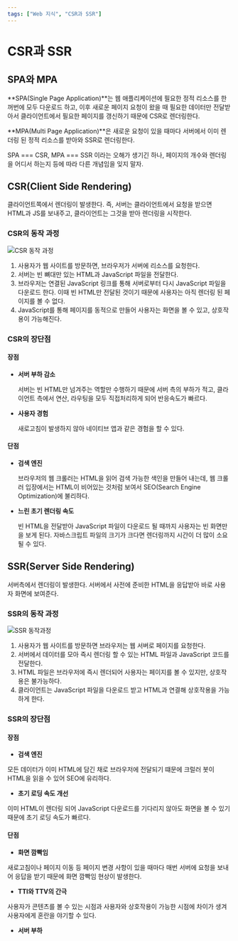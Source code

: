 ```yaml
---
tags: ["Web 지식", "CSR과 SSR"]
---
```


# CSR과 SSR

<Tags />

## SPA와 MPA

**SPA(Single Page Application)**는 웹 애플리케이션에 필요한 정적 리소스를 한꺼번에 모두 다운로드 하고, 이후 새로운 페이지 요청이 왔을 때 필요한 데이터만 전달받아서 클라이언트에서 필요한 페이지를 갱신하기 때문에 CSR로 렌더링한다.

**MPA(Multi Page Application)**은 새로운 요청이 있을 때마다 서버에서 이미 렌더링 된 정적 리소스를 받아와 SSR로 렌더링한다.

SPA === CSR, MPA === SSR 이라는 오해가 생기긴 하나, 페이지의 개수와 렌더링을 어디서 하는지 등에 따라 다른 개념임을 잊지 말자.

## CSR(Client Side Rendering)

클라이언트쪽에서 렌더링이 발생한다.
즉, 서버는 클라이언트에서 요청을 받으면 HTML과 JS를 보내주고, 클라이언트는 그것을 받아 렌더링을 시작한다.

### CSR의 동작 과정

![CSR 동작 과정](https://paullabworkspace.notion.site/image/https%3A%2F%2Fs3-us-west-2.amazonaws.com%2Fsecure.notion-static.com%2Ff456c72a-9945-430f-8a7b-5478cb950551%2FUntitled.png?table=block&id=a78c0b0d-d1b8-48bf-93e7-b4b59ae5a6f3&spaceId=579fe283-28aa-489d-ae65-d683304becfc&width=1550&userId=&cache=v2)

1. 사용자가 웹 사이트를 방문하면, 브라우저가 서버에 리소스를 요청한다.
2. 서버는 빈 뼈대만 있는 HTML과 JavaScript 파일을 전달한다.
3. 브라우저는 연결된 JavaScript 링크를 통해 서버로부터 다시 JavaScript 파일을 다운로드 한다. 이때 빈 HTML만 전달된 것이기 때문에 사용자는 아직 렌더링 된 페이지를 볼 수 없다.
4. JavaScript를 통해 페이지를 동적으로 만들어 사용자는 화면을 볼 수 있고, 상호작용이 가능해진다.

### CSR의 장단점

#### 장점

- **서버 부하 감소**

  서버는 빈 HTML만 넘겨주는 역할만 수행하기 때문에 서버 측의 부하가 적고, 클라이언트 측에서 연산, 라우팅을 모두 직접처리하게 되어 반응속도가 빠르다.

- **사용자 경험**

  새로고침이 발생하지 않아 네이티브 앱과 같은 경험을 할 수 있다.

#### 단점

- **검색 엔진**

  브라우저의 웹 크롤러는 HTML을 읽어 검색 가능한 색인을 만들어 내는데, 웹 크롤러 입장에서는 HTML이 비어있는 것처럼 보여서 SEO(Search Engine Optimization)에 불리하다.

- **느린 초기 렌더링 속도**

  빈 HTML을 전달받아 JavaScript 파일이 다운로드 될 때까지 사용자는 빈 화면만을 보게 된다. 자바스크립트 파일의 크기가 크다면 렌더링까지 시간이 더 많이 소요될 수 있다.

## SSR(Server Side Rendering)

서버측에서 렌더링이 발생한다.
서버에서 사전에 준비한 HTML을 응답받아 바로 사용자 화면에 보여준다.

### SSR의 동작 과정

![SSR 동작과정](https://paullabworkspace.notion.site/image/https%3A%2F%2Fs3-us-west-2.amazonaws.com%2Fsecure.notion-static.com%2Ff7d94a02-1c8a-4f6e-96f3-892f225ba087%2FUntitled.png?table=block&id=29d1c3a1-6813-44fd-b40d-144c275c00e3&spaceId=579fe283-28aa-489d-ae65-d683304becfc&width=1340&userId=&cache=v2)

1. 사용자가 웹 사이트를 방문하면 브라우저는 웹 서버로 페이지를 요청한다.
2. 서버에서 데이터를 모아 즉시 렌더링 할 수 있는 HTML 파일과 JavaScript 코드를 전달한다.
3. HTML 파일은 브라우저에 즉시 렌더되어 사용자는 페이지를 볼 수 있지만, 상호작용은 불가능하다.
4. 클라이언트는 JavaScript 파일을 다운로드 받고 HTML과 연결해 상호작용을 가능하게 한다.

### SSR의 장단점

#### 장점

- **검색 엔진**

모든 데이터가 이미 HTML에 담긴 채로 브라우저에 전달되기 떄문에 크럴러 봇이 HTML을 읽을 수 있어 SEO에 유리하다.

- **초기 로딩 속도 개선**

이미 HTML이 렌더링 되어 JavaScript 다운로드를 기다리지 않아도 화면을 볼 수 있기 때문에 초기 로딩 속도가 빠르다.

#### 단점

- **화면 깜빡임**

새로고침이나 페이지 이동 등 페이지 변경 사항이 있을 때마다 매번 서버에 요청을 보내어 응답을 받기 때문에 화면 깜빡임 현상이 발생한다.

- **TTI와 TTV의 간극**

사용자가 콘텐츠를 볼 수 있는 시점과 사용자와 상호작용이 가능한 시점에 차이가 생겨 사용자에게 혼란을 야기할 수 있다.

- **서버 부하**
